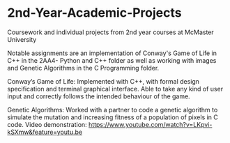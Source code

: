 # 2nd-Year-Academic-Projects
Coursework and individual projects from 2nd year courses at McMaster University

Notable assignments are an implementation of Conway's Game of Life in C++ in the 2AA4- Python and C++ folder 
as well as working with images and Genetic Algorithms in the C Programming folder.

Conway’s Game of Life: Implemented with C++, with formal design specification and terminal graphical interface. 
Able to take any kind of user input and correctly follows the intended behaviour of the game.

Genetic Algorithms: Worked with a partner to code a genetic algorithm to simulate the mutation and increasing fitness of a population of pixels in C code. 
Video demonstration: https://www.youtube.com/watch?v=LKpvi-kSXmw&feature=youtu.be
